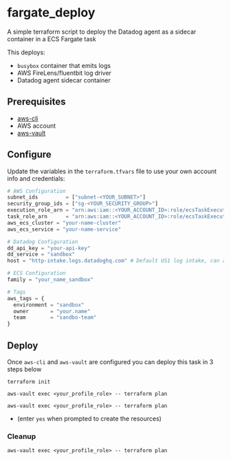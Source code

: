 # fargate_deploy
A simple terraform script to deploy the Datadog agent as a sidecar container in a ECS Fargate task

This deploys:
* `busybox` container that emits logs
* AWS FireLens/fluentbit log driver
* Datadog agent sidecar container

## Prerequisites
* [aws-cli](https://github.com/aws/aws-cli)
* AWS account
* [aws-vault](https://github.com/99designs/aws-vault)

## Configure

Update the variables in the `terraform.tfvars` file to use your own account info and credentials:

```tf
# AWS Configuration
subnet_ids         = ["subnet-<YOUR_SUBNET>"]
security_group_ids = ["sg-<YOUR_SECURITY_GROUP>"]
execution_role_arn = "arn:aws:iam::<YOUR_ACCOUNT_ID>:role/ecsTaskExecutionRole"
task_role_arn      = "arn:aws:iam::<YOUR_ACCOUNT_ID>:role/ecsTaskExecutionRole"
aws_ecs_cluster = "your-name-cluster"
aws_ecs_service = "your-name-service"

# Datadog Configuration
dd_api_key = "your-api-key"
dd_service = "sandbox"
host = "http-intake.logs.datadoghq.com" # Default US1 log intake, can adjust for differnt regions as needed

# ECS Configuration
family = "your_name_sandbox"

# Tags
aws_tags = {
  environment = "sandbox"
  owner       = "your.name"
  team        = "sandbo-team"
}
```

## Deploy

Once `aws-cli` and `aws-vault` are configured you can deploy this task in 3 steps below

```
terraform init
```

```
aws-vault exec <your_profile_role> -- terraform plan
```

```
aws-vault exec <your_profile_role> -- terraform plan
```
* (enter `yes` when prompted to create the resources)

### Cleanup

```
aws-vault exec <your_profile_role> -- terraform plan
```
